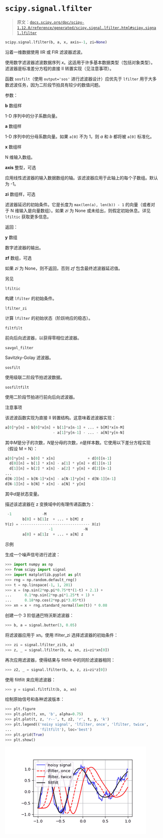 # `scipy.signal.lfilter`

> 原文：[`docs.scipy.org/doc/scipy-1.12.0/reference/generated/scipy.signal.lfilter.html#scipy.signal.lfilter`](https://docs.scipy.org/doc/scipy-1.12.0/reference/generated/scipy.signal.lfilter.html#scipy.signal.lfilter)

```py
scipy.signal.lfilter(b, a, x, axis=-1, zi=None)
```

沿着一维数据使用 IIR 或 FIR 滤波器滤波。

使用数字滤波器滤波数据序列 *x*。这适用于许多基本数据类型（包括对象类型）。滤波器是标准差分方程的直接 II 转置实现（见注意事项）。

函数 `sosfilt`（使用 `output='sos'` 进行滤波器设计）应优先于 `lfilter` 用于大多数滤波任务，因为二阶段节拍具有较少的数值问题。

参数：

**b** 数组样

1-D 序列中的分子系数向量。

**a** 数组样

1-D 序列中的分母系数向量。如果 `a[0]` 不为 1，则 *a* 和 *b* 都将被 `a[0]` 标准化。

**x** 数组样

N 维输入数组。

**axis** 整型，可选

应用线性滤波器的输入数据数组的轴。该滤波器应用于此轴上的每个子数组。默认为 -1。

**zi** 数组样，可选

滤波器延迟的初始条件。它是长度为 `max(len(a), len(b)) - 1` 的向量（或者对于 N 维输入是向量数组）。如果 *zi* 为 None 或未给出，则假定初始休息。详见 `lfiltic` 获取更多信息。

返回：

**y** 数组

数字滤波器的输出。

**zf** 数组，可选

如果 *zi* 为 None，则不返回，否则 *zf* 包含最终滤波器延迟值。

另见

`lfiltic`

构建 `lfilter` 的初始条件。

`lfilter_zi`

计算 `lfilter` 的初始状态（阶跃响应的稳态）。

`filtfilt`

前向后向滤波器，以获得零相位滤波器。

`savgol_filter`

Savitzky-Golay 滤波器。

`sosfilt`

使用级联二阶段节拍滤波数据。

`sosfiltfilt`

使用二阶段节拍进行前向后向滤波器。

注意事项

该滤波函数实现为直接 II 转置结构。这意味着滤波器实现：

```py
a[0]*y[n] = b[0]*x[n] + b[1]*x[n-1] + ... + b[M]*x[n-M]
                      - a[1]*y[n-1] - ... - a[N]*y[n-N] 
```

其中*M*是分子的次数，*N*是分母的次数，*n*是样本数。它使用以下差分方程实现（假设 M = N）：

```py
a[0]*y[n] = b[0] * x[n]               + d[0][n-1]
  d[0][n] = b[1] * x[n] - a[1] * y[n] + d[1][n-1]
  d[1][n] = b[2] * x[n] - a[2] * y[n] + d[2][n-1]
...
d[N-2][n] = b[N-1]*x[n] - a[N-1]*y[n] + d[N-1][n-1]
d[N-1][n] = b[N] * x[n] - a[N] * y[n] 
```

其中*d*是状态变量。

描述该滤波器在 z 变换域中的有理传递函数为：

```py
 -1              -M
        b[0] + b[1]z  + ... + b[M] z
Y(z) = -------------------------------- X(z)
                    -1              -N
        a[0] + a[1]z  + ... + a[N] z 
```

示例

生成一个噪声信号进行滤波：

```py
>>> import numpy as np
>>> from scipy import signal
>>> import matplotlib.pyplot as plt
>>> rng = np.random.default_rng()
>>> t = np.linspace(-1, 1, 201)
>>> x = (np.sin(2*np.pi*0.75*t*(1-t) + 2.1) +
...      0.1*np.sin(2*np.pi*1.25*t + 1) +
...      0.18*np.cos(2*np.pi*3.85*t))
>>> xn = x + rng.standard_normal(len(t)) * 0.08 
```

创建一个 3 阶低通巴特沃斯滤波器：

```py
>>> b, a = signal.butter(3, 0.05) 
```

将滤波器应用于 xn。使用 lfilter_zi 选择滤波器的初始条件：

```py
>>> zi = signal.lfilter_zi(b, a)
>>> z, _ = signal.lfilter(b, a, xn, zi=zi*xn[0]) 
```

再次应用滤波器，使得结果与 filtfilt 中的同阶滤波器相同：

```py
>>> z2, _ = signal.lfilter(b, a, z, zi=zi*z[0]) 
```

使用 filtfilt 来应用滤波器：

```py
>>> y = signal.filtfilt(b, a, xn) 
```

绘制原始信号和各种滤波版本：

```py
>>> plt.figure
>>> plt.plot(t, xn, 'b', alpha=0.75)
>>> plt.plot(t, z, 'r--', t, z2, 'r', t, y, 'k')
>>> plt.legend(('noisy signal', 'lfilter, once', 'lfilter, twice',
...             'filtfilt'), loc='best')
>>> plt.grid(True)
>>> plt.show() 
```

![../../_images/scipy-signal-lfilter-1.png](img/92b6e4a5f0824a73a6f036fb725f7a42.png)

